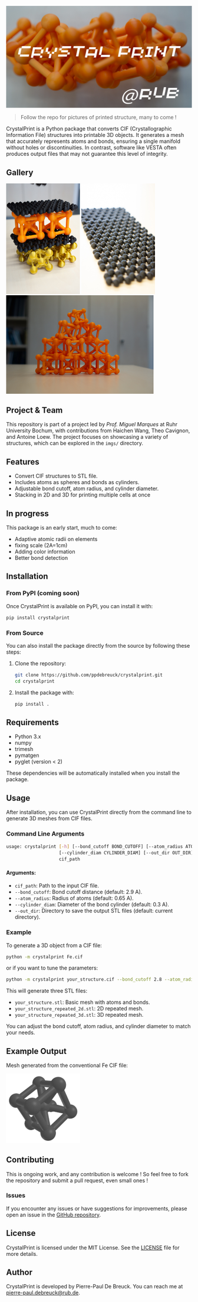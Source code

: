 ![Example 3D Object](imgs/banner_cp.png)

> Follow the repo for pictures of printed structure, many to come !

CrystalPrint is a Python package that converts CIF (Crystallographic Information File) structures into printable 3D objects. It generates a mesh that accurately represents atoms and bonds, ensuring a single manifold without holes or discontinuities. In contrast, software like VESTA often produces output files that may not guarantee this level of integrity.

## Gallery
<img src="imgs/printed-1211.jpg" alt="printed structures" width="200" />
<img src="imgs/graphene.jpg" alt="printed structures" width="200" />
<img src="imgs/bcc.jpg" alt="printed structures" width="400" />

## Project & Team
This repository is part of a project led by *Prof. Miguel Marques* at Ruhr University Bochum, with contributions from Haichen Wang, Theo Cavignon, and Antoine Loew. The project focuses on showcasing a variety of structures, which can be explored in the `imgs/` directory.


## Features

- Convert CIF structures to STL file.
- Includes atoms as spheres and bonds as cylinders.
- Adjustable bond cutoff, atom radius, and cylinder diameter.
- Stacking in 2D and 3D for printing multiple cells at once

## In progress
This package is an early start, much to come:
- Adaptive atomic radii on elements
- fixing scale (2A=1cm)
- Adding color information
- Better bond detection

## Installation

### From PyPI (coming soon)

Once CrystalPrint is available on PyPI, you can install it with:

```bash
pip install crystalprint
```

### From Source

You can also install the package directly from the source by following these steps:

1. Clone the repository:
   ```bash
   git clone https://github.com/ppdebreuck/crystalprint.git
   cd crystalprint
   ```

2. Install the package with:
   ```bash
   pip install .
   ```

## Requirements

- Python 3.x
- numpy
- trimesh
- pymatgen
- pyglet (version < 2)

These dependencies will be automatically installed when you install the package.

## Usage

After installation, you can use CrystalPrint directly from the command line to generate 3D meshes from CIF files.

### Command Line Arguments

```bash
usage: crystalprint [-h] [--bond_cutoff BOND_CUTOFF] [--atom_radius ATOM_RADIUS]
                    [--cylinder_diam CYLINDER_DIAM] [--out_dir OUT_DIR]
                    cif_path
```

#### Arguments:

- `cif_path`: Path to the input CIF file.  
- `--bond_cutoff`: Bond cutoff distance (default: 2.9 A).
- `--atom_radius`: Radius of atoms (default: 0.65 A).
- `--cylinder_diam`: Diameter of the bond cylinder (default: 0.3 A).
- `--out_dir`: Directory to save the output STL files (default: current directory).

### Example

To generate a 3D object from a CIF file:

```bash
python -m crystalprint Fe.cif
```
or if you want to tune the parameters:
```bash
python -m crystalprint your_structure.cif --bond_cutoff 2.8 --atom_radius 0.6 --cylinder_diam 0.4 --out_dir ./output
```

This will generate three STL files:
- `your_structure.stl`: Basic mesh with atoms and bonds.
- `your_structure_repeated_2d.stl`: 2D repeated mesh.
- `your_structure_repeated_3d.stl`: 3D repeated mesh.

You can adjust the bond cutoff, atom radius, and cylinder diameter to match your needs.

## Example Output

Mesh generated from the conventional Fe CIF file:

<img src="imgs/Fe.png" alt="stl-example" width="200" />

## Contributing
This is ongoing work, and any contribution is welcome ! So feel free to fork the repository and submit a pull request, even small ones !

### Issues

If you encounter any issues or have suggestions for improvements, please open an issue in the [GitHub repository](https://github.com/ppdebreuck/crystalprint/issues).

## License

CrystalPrint is licensed under the MIT License. See the [LICENSE](LICENSE) file for more details.

## Author

CrystalPrint is developed by Pierre-Paul De Breuck. You can reach me at [pierre-paul.debreuck@rub.de](mailto:pierre-paul.debreuck@rub.de).


